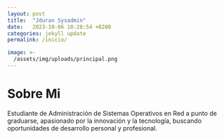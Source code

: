 ```yaml
---
layout: post
title:  "Jduran Sysadmin"
date:   2023-10-06 10:28:54 +0200
categories: jekyll update
permalink: /inicio/

image: >-
  /assets/img/uploads/principal.png
---
```


# Sobre Mi

Estudiante de Administración de Sistemas Operativos en Red a punto de graduarse, apasionado por la innovación y la tecnología, buscando oportunidades de desarrollo personal y profesional.